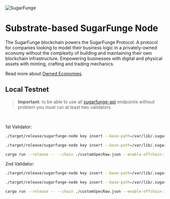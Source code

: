 [//]: # (SBP-M1 review: needs updating to Functionland, with link to forked repo)
![SugarFunge](/docs/sf-name.png)
# Substrate-based SugarFunge Node

The SugarFunge blockchain powers the SugarFunge Protocol. A protocol for companies looking to model their business logic in a privately-owned economy without the complexity of building and maintaining their own blockchain infrastructure. Empowering businesses with digital and physical assets with minting, crafting and trading mechanics.

Read more about [Owned Economies](https://github.com/SugarFunge/OwnedEconomies).


## Local Testnet
> **Important**: to be able to use all [sugarfunge-api](https://github.com/functionland/sugarfunge-api) endpoints without problem you must run at least two validators

<br/>

1st Validator:
```bash
./target/release/sugarfunge-node key insert --base-path=/var/lib/.sugarfunge-node/data/node01 --keystore-path=/var/lib/.sugarfunge-node/keys/node01 --chain customSpecRaw.json --scheme Sr25519 --suri "word1 ... word12" --password-filename "/var/lib/.sugarfunge-node/passwords/password1.txt" --key-type aura

./target/release/sugarfunge-node key insert --base-path=/var/lib/.sugarfunge-node/data/node01 --keystore-path=/var/lib/.sugarfunge-node/keys/node01 --chain customSpecRaw.json --scheme Ed25519 --suri "word1 ... word12" --password-filename "/var/lib/.sugarfunge-node/passwords/password1.txt" --key-type gran

cargo run --release -- --chain ./customSpecRaw.json --enable-offchain-indexing true --base-path=/var/lib/.sugarfunge-node/data/node01 --keystore-path=/var/lib/.sugarfunge-node/keys/node01 --port=30334 --rpc-port 9944 --rpc-cors=all --rpc-methods=Unsafe --rpc-external --validator --name MyNode01 --password-filename="/var/lib/.sugarfunge-node/passwords/password1.txt" --node-key=peerID_secret_key
```
2nd Validator:
``` bash
./target/release/sugarfunge-node key insert --base-path=/var/lib/.sugarfunge-node/data/node02 --keystore-path=/var/lib/.sugarfunge-node/keys/node02 --chain customSpecRaw.json --scheme Sr25519 --suri "word1 ... word12" --password-filename "/var/lib/.sugarfunge-node/passwords/password2.txt" --key-type aura

./target/release/sugarfunge-node key insert --base-path=/var/lib/.sugarfunge-node/data/node02 --keystore-path=/var/lib/.sugarfunge-node/keys/node02 --chain customSpecRaw.json --scheme Ed25519 --suri "word1 ... word12" --password-filename "/var/lib/.sugarfunge-node/passwords/password2.txt" --key-type gran

cargo run --release -- --chain ./customSpecRaw.json --enable-offchain-indexing true --base-path=/var/lib/.sugarfunge-node/data/node02 --keystore-path=/var/lib/.sugarfunge-node/keys/node02 --port=30335 --rpc-port 9945 --rpc-cors=all --rpc-methods=Unsafe --rpc-external --validator --name MyNode02 --password-filename="/var/lib/.sugarfunge-node/passwords/password2.txt" --node-key=peerID_secret_key --bootnodes /ip4/127.0.0.1/tcp/30334/p2p/12D3KooWBeXV65svCyknCvG1yLxXVFwRxzBLqvBJnUF6W84BLugv
```
[//]: # (SBP-M1 review: insufficient documentation)
[//]: # (SBP-M1 review: limited tests)
[//]: # (SBP-M1 review: LICENSE file empty)
[//]: # (SBP-M1 review: `docker run functionland/node:release` fails with `/run_node.sh: 11: wait: Illegal option -n`)